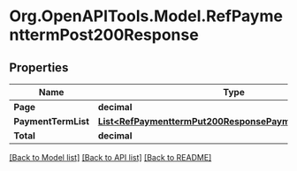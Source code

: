 # Org.OpenAPITools.Model.RefPaymenttermPost200Response

## Properties

Name | Type | Description | Notes
------------ | ------------- | ------------- | -------------
**Page** | **decimal** |  | [optional] 
**PaymentTermList** | [**List&lt;RefPaymenttermPut200ResponsePaymentTermListInner&gt;**](RefPaymenttermPut200ResponsePaymentTermListInner.md) |  | [optional] 
**Total** | **decimal** |  | [optional] 

[[Back to Model list]](../README.md#documentation-for-models) [[Back to API list]](../README.md#documentation-for-api-endpoints) [[Back to README]](../README.md)


